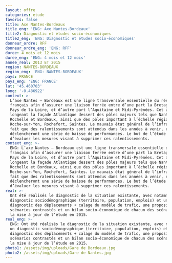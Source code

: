 ```yaml
---
layout: offre
categories: etude
favoris: false
title: Axe Nantes-Bordeaux
title_eng: 'ENG: Axe Nantes-Bordeaux'
title2: Diagnostic et études socio-économiques
title2_eng: 'ENG: Diagnostic et études socio-économiques'
donneur_ordre: RFF
donneur_ordre_eng: 'ENG: RFF'
duree: 4 mois et 12 mois
duree_eng: 'ENG: 4 mois et 12 mois'
annee_real: 2013 ET 2015
region: NANTES-BORDEAUX
region_eng: 'ENG: NANTES-BORDEAUX'
pays: FRANCE
pays_eng: 'ENG: FRANCE'
lat: '45.460703'
long: '-0.486922'
context: >-
  L’axe Nantes – Bordeaux est une ligne transversale essentielle du réseau
  français afin d’assurer une liaison ferrée entre d’une part la Bretagne et les
  Pays de la Loire, et d’autre part l’Aquitaine et Midi-Pyrénées. Cet axe
  longeant la façade Atlantique dessert des pôles majeurs tels que Nantes, La
  Rochelle et Bordeaux, ainsi que des pôles important à l’échelle régionale : La
  Roche-sur-Yon, Rochefort, Saintes. Le mauvais état général de l’infrastructure
  fait que des ralentissements sont attendus dans les années à venir, et
  déclencheront une série de baisse de performances. Le but de l’étude est
  d’évaluer les mesures visant à supprimer ces ralentissements.
context_eng: >-
  ENG: L’axe Nantes – Bordeaux est une ligne transversale essentielle du réseau
  français afin d’assurer une liaison ferrée entre d’une part la Bretagne et les
  Pays de la Loire, et d’autre part l’Aquitaine et Midi-Pyrénées. Cet axe
  longeant la façade Atlantique dessert des pôles majeurs tels que Nantes, La
  Rochelle et Bordeaux, ainsi que des pôles important à l’échelle régionale : La
  Roche-sur-Yon, Rochefort, Saintes. Le mauvais état général de l’infrastructure
  fait que des ralentissements sont attendus dans les années à venir, et
  déclencheront une série de baisse de performances. Le but de l’étude est
  d’évaluer les mesures visant à supprimer ces ralentissements.
real: >-
  Ont été réalisés le diagnostic de la situation existante, avec notamment un
  diagnostic sociodémographique (territoire, population, emplois) et un
  diagnostic des déplacements + calage du modèle de trafic, une proposition de 3
  scénarios contrastés et un bilan socio-économique de chacun des scénarios et
  la mise à jour de l’étude en 2015.
real_eng: >-
  ENG: Ont été réalisés le diagnostic de la situation existante, avec notamment
  un diagnostic sociodémographique (territoire, population, emplois) et un
  diagnostic des déplacements + calage du modèle de trafic, une proposition de 3
  scénarios contrastés et un bilan socio-économique de chacun des scénarios et
  la mise à jour de l’étude en 2015.
photo1: /assets/img/uploads/Gare de Bordeaux.jpg
photo2: /assets/img/uploads/Gare de Nantes.jpg
---
```


